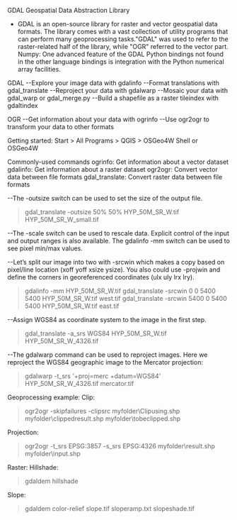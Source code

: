 GDAL Geospatial Data Abstraction Library

- GDAL is an open-source library for raster and vector geospatial data formats. The library comes with a vast collection of utility programs that can perform many geoprocessing tasks."GDAL" was used to refer to the raster-related half of the library, while "OGR" referred to the vector part. Numpy: One advanced feature of the GDAL Python bindings not found in the other language bindings is integration with the Python numerical array facilities.

GDAL
--Explore your image data with gdalinfo
--Format translations with gdal_translate
--Reproject your data with gdalwarp
--Mosaic your data with gdal_warp or gdal_merge.py
--Build a shapefile as a raster tileindex with gdaltindex

OGR
--Get information about your data with ogrinfo
--Use ogr2ogr to transform your data to other formats

Getting started:
Start > All Programs > QGIS > OSGeo4W Shell or OSGeo4W

Commonly-used commands
ogrinfo: Get information about a vector dataset
gdalinfo: Get information about a raster dataset
ogr2ogr: Convert vector data between file formats
gdal_translate: Convert raster data between file formats

--The -outsize switch can be used to set the size of the output file.
>gdal_translate -outsize 50% 50% HYP_50M_SR_W.tif  HYP_50M_SR_W_small.tif

--The -scale switch can be used to rescale data. Explicit control of the input and output ranges is also available. The gdalinfo -mm switch can be used to see pixel min/max values.

--Let’s split our image into two with -srcwin which makes a copy based on pixel/line location (xoff yoff xsize ysize). You also could use -projwin and define the corners in georeferenced coordinates (ulx uly lrx lry).
>gdalinfo -mm HYP_50M_SR_W.tif
>gdal_translate -srcwin 0 0 5400 5400 HYP_50M_SR_W.tif  west.tif
>gdal_translate -srcwin 5400 0 5400 5400 HYP_50M_SR_W.tif  east.tif

--Assign WGS84 as coordinate system to the image in the first step.
>gdal_translate -a_srs WGS84 HYP_50M_SR_W.tif HYP_50M_SR_W_4326.tif

--The gdalwarp command can be used to reproject images. Here we reproject the WGS84 geographic image to the Mercator projection:
>gdalwarp -t_srs '+proj=merc +datum=WGS84' HYP_50M_SR_W_4326.tif mercator.tif

Geoprocessing example:
Clip:
>ogr2ogr -skipfailures -clipsrc 
myfolder\Clipusing.shp 
myfolder\clippedresult.shp 
myfolder\tobeclipped.shp

Projection:
>ogr2ogr -t_srs EPSG:3857 -s_srs EPSG:4326 
myfolder\result.shp 
myfolder\input.shp

Raster:
Hillshade:
>gdaldem hillshade

Slope:
>gdaldem color-relief slope.tif sloperamp.txt slopeshade.tif